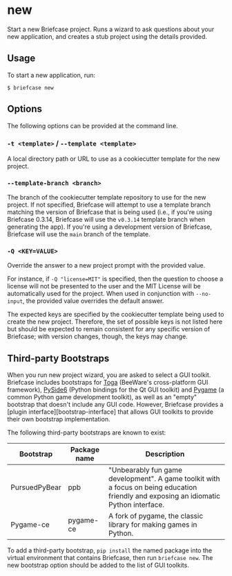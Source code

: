 # new

Start a new Briefcase project. Runs a wizard to ask questions about your
new application, and creates a stub project using the details provided.

## Usage

To start a new application, run:

```console
$ briefcase new
```

## Options

The following options can be provided at the command line.

### `-t <template>` / `--template <template>`

A local directory path or URL to use as a cookiecutter template for the
new project.

### `--template-branch <branch>`

The branch of the cookiecutter template repository to use for the new
project. If not specified, Briefcase will attempt to use a template
branch matching the version of Briefcase that is being used (i.e., if
you're using Briefcase 0.3.14, Briefcase will use the `v0.3.14` template
branch when generating the app). If you're using a development version
of Briefcase, Briefcase will use the `main` branch of the template.

### `-Q <KEY=VALUE>`

Override the answer to a new project prompt with the provided value.

For instance, if `-Q "license=MIT"` is specified, then the question to
choose a license will not be presented to the user and the MIT License
will be automatically used for the project. When used in conjunction
with `--no-input`, the provided value overrides the default answer.

The expected keys are specified by the cookiecutter template being used
to create the new project. Therefore, the set of possible keys is not
listed here but should be expected to remain consistent for any specific
version of Briefcase; with version changes, though, the keys may change.

## Third-party Bootstraps

When you run new project wizard, you are asked to select a GUI toolkit.
Briefcase includes bootstraps for [Toga](https://toga.readthedocs.io)
(BeeWare's cross-platform GUI framework),
[PySide6](https://wiki.qt.io/Qt_for_Python) (Python bindings for the Qt
GUI toolkit) and [Pygame](https://www.pygame.org/news) (a common Python
game development toolkit), as well as an "empty" bootstrap that doesn't
include any GUI code. However, Briefcase provides a
[plugin interface][bootstrap-interface]
that allows GUI toolkits to provide their own bootstrap
implementation.

The following third-party bootstraps are known to exist:

| Bootstrap     | Package name | Description                                                                                                                            |
|---------------|--------------|----------------------------------------------------------------------------------------------------------------------------------------|
| PursuedPyBear | ppb          | "Unbearably fun game development". A game toolkit with a focus on being education friendly and exposing an idiomatic Python interface. |
| Pygame-ce     | pygame-ce    | A fork of pygame, the classic library for making games in Python.                                                                      |

To add a third-party bootstrap, `pip install` the named package into the
virtual environment that contains Briefcase, then run `briefcase new`.
The new bootstrap option should be added to the list of GUI toolkits.
